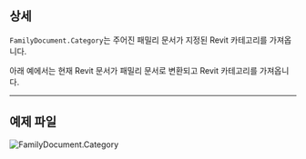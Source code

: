 ## 상세
`FamilyDocument.Category`는 주어진 패밀리 문서가 지정된 Revit 카테고리를 가져옵니다.

아래 예에서는 현재 Revit 문서가 패밀리 문서로 변환되고 Revit 카테고리를 가져옵니다.
___
## 예제 파일

![FamilyDocument.Category](./Revit.Application.FamilyDocument.Category_img.jpg)
